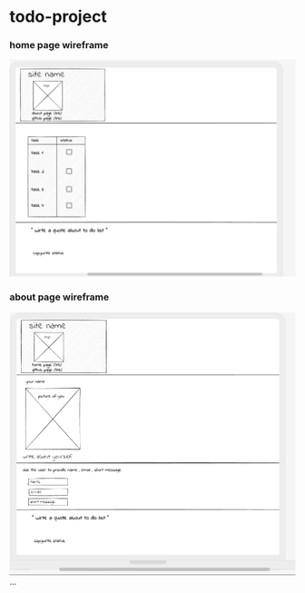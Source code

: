 # todo-project

### home page wireframe

![ home](img/home.png)

### about page wireframe

![ about](img/nabout.png)
...
